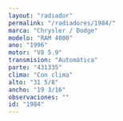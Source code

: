```yaml
---
layout: "radiador"
permalink: "/radiadores/1984/"
marca: "Chrysler / Dodge"
modelo: "RAM 4000"
ano: "1996"
motor: "V8 5.9"
transmision: "Automática"
parte: "431335"
clima: "Con clima"
alto: "31 5/8"
ancho: "19 3/16"
observaciones: ""
id: "1984"
---
```


